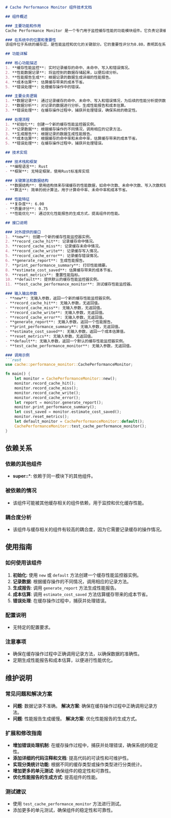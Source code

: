 ```markdown
# Cache Performance Monitor 组件技术文档

## 组件概述

### 主要功能和作用
Cache Performance Monitor 是一个专门用于监控缓存性能的功能模块组件。它负责记录缓存的命中、未命中、写入和错误情况，生成性能报告，并估算缓存带来的成本节省。

### 在系统中的位置和重要性
该组件位于系统的缓存层，是性能监控和优化的关键部分。它的重要性评分为0.80，表明其在系统中占有重要地位。通过该组件，开发人员可以实时了解缓存的性能状况，从而进行针对性的优化。

## 功能详解

### 核心功能描述
1. **缓存性能监控**: 实时记录缓存的命中、未命中、写入和错误情况。
2. **性能数据记录**: 将监控到的数据存储起来，以便后续分析。
3. **性能报告生成**: 根据记录的数据生成详细的性能报告。
4. **成本估算**: 估算缓存带来的成本节省。
5. **错误处理**: 处理缓存操作中的错误。

### 主要业务逻辑
1. **数据记录**: 通过记录缓存的命中、未命中、写入和错误情况，为后续的性能分析提供数据支持。
2. **数据分析**: 对记录的数据进行分析，生成性能报告和成本估算。
3. **错误处理**: 在缓存操作过程中，捕获并处理错误，确保系统的稳定性。

### 处理流程
1. **初始化**: 创建一个新的缓存性能监控器实例。
2. **记录数据**: 根据缓存操作的不同情况，调用相应的记录方法。
3. **生成报告**: 根据记录的数据生成性能报告。
4. **成本估算**: 根据缓存的命中率和未命中率，估算缓存带来的成本节省。
5. **错误处理**: 在缓存操作过程中，捕获并处理错误。

## 技术实现

### 技术栈和框架
- **编程语言**: Rust
- **框架**: 无特定框架，使用Rust标准库实现

### 关键算法和数据结构
- **数据结构**: 使用结构体来存储缓存的性能数据，如命中次数、未命中次数、写入次数和错误次数。
- **算法**: 简单的统计算法，用于计算命中率、未命中率和成本节省。

### 性能特征
- **复杂度**: 6.00
- **质量评分**: 0.75
- **性能优化**: 通过优化性能报告的生成方式，提高组件的性能。

## 接口说明

### 对外提供的接口
1. **new**: 创建一个新的缓存性能监控器实例。
2. **record_cache_hit**: 记录缓存命中情况。
3. **record_cache_miss**: 记录缓存未命中情况。
4. **record_cache_write**: 记录缓存写入情况。
5. **record_cache_error**: 记录缓存错误情况。
6. **generate_report**: 生成性能报告。
7. **print_performance_summary**: 打印性能摘要。
8. **estimate_cost_saved**: 估算缓存带来的成本节省。
9. **reset_metrics**: 重置性能指标。
10. **default**: 提供默认的缓存性能监控器实例。
11. **test_cache_performance_monitor**: 测试缓存性能监控器。

### 输入输出参数
- **new**: 无输入参数，返回一个新的缓存性能监控器实例。
- **record_cache_hit**: 无输入参数，无返回值。
- **record_cache_miss**: 无输入参数，无返回值。
- **record_cache_write**: 无输入参数，无返回值。
- **record_cache_error**: 无输入参数，无返回值。
- **generate_report**: 无输入参数，返回一个性能报告。
- **print_performance_summary**: 无输入参数，无返回值。
- **estimate_cost_saved**: 无输入参数，返回一个成本估算值。
- **reset_metrics**: 无输入参数，无返回值。
- **default**: 无输入参数，返回一个默认的缓存性能监控器实例。
- **test_cache_performance_monitor**: 无输入参数，无返回值。

### 调用示例
```rust
use cache::performance_monitor::CachePerformanceMonitor;

fn main() {
    let monitor = CachePerformanceMonitor::new();
    monitor.record_cache_hit();
    monitor.record_cache_miss();
    monitor.record_cache_write();
    monitor.record_cache_error();
    let report = monitor.generate_report();
    monitor.print_performance_summary();
    let cost_saved = monitor.estimate_cost_saved();
    monitor.reset_metrics();
    let default_monitor = CachePerformanceMonitor::default();
    CachePerformanceMonitor::test_cache_performance_monitor();
}
```

## 依赖关系

### 依赖的其他组件
- **super::***: 依赖于同一模块下的其他组件。

### 被依赖的情况
- 该组件可能被其他缓存相关的组件依赖，用于监控和优化缓存性能。

### 耦合度分析
- 该组件与缓存相关的组件有较高的耦合度，因为它需要记录缓存的操作情况。

## 使用指南

### 如何使用该组件
1. **初始化**: 使用 `new` 或 `default` 方法创建一个缓存性能监控器实例。
2. **记录数据**: 根据缓存操作的不同情况，调用相应的记录方法。
3. **生成报告**: 调用 `generate_report` 方法生成性能报告。
4. **成本估算**: 调用 `estimate_cost_saved` 方法估算缓存带来的成本节省。
5. **错误处理**: 在缓存操作过程中，捕获并处理错误。

### 配置说明
- 无特定的配置要求。

### 注意事项
- 确保在缓存操作过程中正确调用记录方法，以确保数据的准确性。
- 定期生成性能报告和成本估算，以便进行性能优化。

## 维护说明

### 常见问题和解决方案
- **问题**: 数据记录不准确。
  **解决方案**: 确保在缓存操作过程中正确调用记录方法。
- **问题**: 性能报告生成缓慢。
  **解决方案**: 优化性能报告的生成方式。

### 扩展和修改指南
- **增加错误处理机制**: 在缓存操作过程中，捕获并处理错误，确保系统的稳定性。
- **添加详细的代码注释和文档**: 提高代码的可读性和可维护性。
- **实现分类统计功能**: 根据不同的缓存类型或操作类型进行分类统计。
- **增加更多的单元测试**: 确保组件的稳定性和可靠性。
- **优化性能报告的生成方式**: 提高组件的性能。

### 测试建议
- 使用 `test_cache_performance_monitor` 方法进行测试。
- 添加更多的单元测试，确保组件的稳定性和可靠性。
```